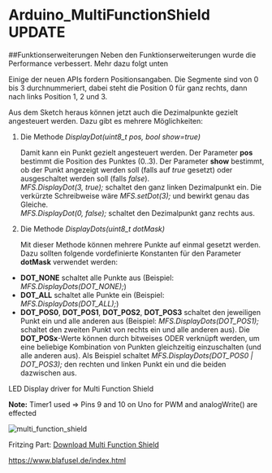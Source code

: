 # Arduino_MultiFunctionShield UPDATE
##Funktionserweiterungen
Neben den Funktionserweiterungen wurde die Performance verbessert. Mehr dazu folgt unten

Einige der neuen APIs fordern Positionsangaben. Die Segmente sind von 0 bis 3 durchnummeriert,
dabei steht die Position 0 für ganz rechts, dann nach links Position 1, 2 und 3.

Aus dem Sketch heraus können jetzt auch die Dezimalpunkte gezielt angesteuert werden. Dazu gibt es mehrere Möglichkeiten:
1. Die Methode *DisplayDot(uint8_t pos, bool show=true)*

   Damit kann ein Punkt gezielt angesteuert werden. Der Parameter **pos** bestimmt die Position des Punktes (0..3). Der Parameter **show** bestimmt, ob der Punkt angezeigt werden soll (falls auf _true_ gesetzt) oder ausgeschaltet werden soll (falls *false*).  
   _MFS.DisplayDot(3, true);_ schaltet den ganz linken Dezimalpunkt ein. Die verkürzte Schreibweise wäre _MFS.setDot(3);_ und bewirkt genau das Gleiche.  
   _MFS.DisplayDot(0, false);_ schaltet den Dezimalpunkt ganz rechts aus.
   
2. Die Methode *DisplayDots(uint8_t dotMask)*

   Mit dieser Methode können mehrere Punkte auf einmal gesetzt werden. Dazu sollten folgende vordefinierte Konstanten für den Parameter **dotMask** verwendet werden:
  * **DOT_NONE** schaltet alle Punkte aus (Beispiel: *MFS.DisplayDots(DOT_NONE);*)
  * **DOT_ALL** schaltet alle Punkte ein (Beispiel: *MFS.DisplayDots(DOT_ALL);*)
  * **DOT_POS0**, **DOT_POS1**, **DOT_POS2**, **DOT_POS3** schaltet den jeweiligen Punkt ein und alle anderen aus (Beispiel: *MFS.DisplayDots(DOT_POS1);* schaltet den zweiten Punkt von rechts ein und alle anderen aus). Die **DOT_POSx**-Werte können durch bitweises ODER verknüpft werden, um eine beliebige Kombination von Punkten gleichzeitig einzuschalten (und alle anderen aus). Als Beispiel schaltet *MFS.DisplayDots(DOT\_POS0 | DOT\_POS3);* den rechten und linken Punkt ein und die beiden dazwischen aus.

   

LED Display driver for Multi Function Shield

**Note:** Timer1 used => Pins 9 and 10 on Uno for PWM and analogWrite() are effected

![multi_function_shield](multi_function_shield.png?raw=true)

Fritzing Part: [Download Multi Function Shield](https://www.heise.de/make/downloads/76/2/4/1/3/8/7/4/Multi_Function_Shield.fzpz)

https://www.blafusel.de/index.html
